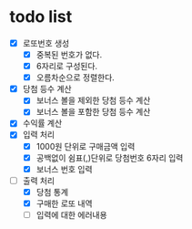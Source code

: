 # todo list

- [x] 로또번호 생성
  - [x] 중복된 번호가 없다.
  - [x] 6자리로 구성된다.
  - [x] 오름차순으로 정렬한다.
- [x] 당첨 등수 계산
  - [x] 보너스 볼을 제외한 당첨 등수 계산
  - [x] 보너스 볼을 포함한 당첨 등수 계산
- [x] 수익률 계산
- [x] 입력 처리
  - [x] 1000원 단위로 구매금액 입력
  - [x] 공백없이 쉼표(,)단위로 당첨번호 6자리 입력
  - [x] 보너스 번호 입력
- [ ] 출력 처리
  - [x] 당첨 통계
  - [x] 구매한 로또 내역
  - [ ] 입력에 대한 에러내용